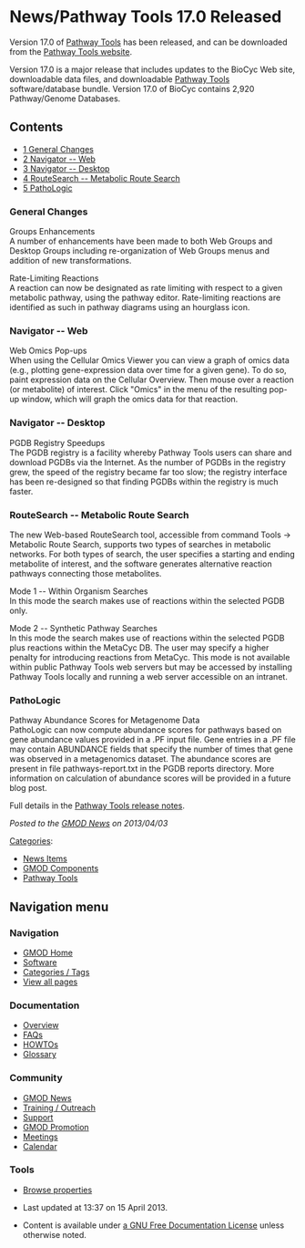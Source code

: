 



<span id="top"></span>




# <span dir="auto">News/Pathway Tools 17.0 Released</span>









Version 17.0 of [Pathway Tools](../Pathway_Tools.1 "Pathway Tools") has
been released, and can be downloaded from the
<a href="http://bioinformatics.ai.sri.com/ptools/" class="external text"
rel="nofollow">Pathway Tools website</a>.

Version 17.0 is a major release that includes updates to the BioCyc Web
site, downloadable data files, and downloadable [Pathway
Tools](../Pathway_Tools.1 "Pathway Tools") software/database bundle.
Version 17.0 of BioCyc contains 2,920 Pathway/Genome Databases.


## Contents



- [<span class="tocnumber">1</span> <span class="toctext">General
  Changes</span>](#General_Changes)
- [<span class="tocnumber">2</span> <span class="toctext">Navigator --
  Web</span>](#Navigator_--_Web)
- [<span class="tocnumber">3</span> <span class="toctext">Navigator --
  Desktop</span>](#Navigator_--_Desktop)
- [<span class="tocnumber">4</span> <span class="toctext">RouteSearch --
  Metabolic Route Search</span>](#RouteSearch_--_Metabolic_Route_Search)
- [<span class="tocnumber">5</span>
  <span class="toctext">PathoLogic</span>](#PathoLogic)



### <span id="General_Changes" class="mw-headline">General Changes</span>

Groups Enhancements  
A number of enhancements have been made to both Web Groups and Desktop
Groups including re-organization of Web Groups menus and addition of new
transformations.

<!-- -->

Rate-Limiting Reactions  
A reaction can now be designated as rate limiting with respect to a
given metabolic pathway, using the pathway editor. Rate-limiting
reactions are identified as such in pathway diagrams using an hourglass
icon.

### <span id="Navigator_--_Web" class="mw-headline">Navigator -- Web</span>

Web Omics Pop-ups  
When using the Cellular Omics Viewer you can view a graph of omics data
(e.g., plotting gene-expression data over time for a given gene). To do
so, paint expression data on the Cellular Overview. Then mouse over a
reaction (or metabolite) of interest. Click "Omics" in the menu of the
resulting pop-up window, which will graph the omics data for that
reaction.

### <span id="Navigator_--_Desktop" class="mw-headline">Navigator -- Desktop</span>

PGDB Registry Speedups  
The PGDB registry is a facility whereby Pathway Tools users can share
and download PGDBs via the Internet. As the number of PGDBs in the
registry grew, the speed of the registry became far too slow; the
registry interface has been re-designed so that finding PGDBs within the
registry is much faster.

### <span id="RouteSearch_--_Metabolic_Route_Search" class="mw-headline">RouteSearch -- Metabolic Route Search</span>

The new Web-based RouteSearch tool, accessible from command Tools -\>
Metabolic Route Search, supports two types of searches in metabolic
networks. For both types of search, the user specifies a starting and
ending metabolite of interest, and the software generates alternative
reaction pathways connecting those metabolites.

Mode 1 -- Within Organism Searches  
In this mode the search makes use of reactions within the selected PGDB
only.

Mode 2 -- Synthetic Pathway Searches  
In this mode the search makes use of reactions within the selected PGDB
plus reactions within the MetaCyc DB. The user may specify a higher
penalty for introducing reactions from MetaCyc. This mode is not
available within public Pathway Tools web servers but may be accessed by
installing Pathway Tools locally and running a web server accessible on
an intranet.

### <span id="PathoLogic" class="mw-headline">PathoLogic</span>

Pathway Abundance Scores for Metagenome Data  
PathoLogic can now compute abundance scores for pathways based on gene
abundance values provided in a .PF input file. Gene entries in a .PF
file may contain ABUNDANCE fields that specify the number of times that
gene was observed in a metagenomics dataset. The abundance scores are
present in file pathways-report.txt in the PGDB reports directory. More
information on calculation of abundance scores will be provided in a
future blog post.

Full details in the
<a href="http://bioinformatics.ai.sri.com/ptools/release-notes.html"
class="external text" rel="nofollow">Pathway Tools release notes</a>.

  



*Posted to the [GMOD News](../GMOD_News "GMOD News") on 2013/04/03*






[Categories](../Special%3ACategories "Special%3ACategories"):

- [News Items](../Category%3ANews_Items "Category%3ANews Items")
- [GMOD
  Components](../Category%3AGMOD_Components "Category%3AGMOD Components")
- [Pathway Tools](../Category%3APathway_Tools "Category%3APathway Tools")






## Navigation menu







<a href="../Main_Page"
style="background-image: url(../../images/GMOD-cogs.png);"
title="Visit the main page"></a>


### Navigation



- <span id="n-GMOD-Home">[GMOD Home](../Main_Page)</span>
- <span id="n-Software">[Software](../GMOD_Components)</span>
- <span id="n-Categories-.2F-Tags">[Categories /
  Tags](../Categories)</span>
- <span id="n-View-all-pages">[View all
  pages](../Special:AllPages)</span>




### Documentation



- <span id="n-Overview">[Overview](../Overview)</span>
- <span id="n-FAQs">[FAQs](../Category%3AFAQ)</span>
- <span id="n-HOWTOs">[HOWTOs](../Category%3AHOWTO)</span>
- <span id="n-Glossary">[Glossary](../Glossary)</span>




### Community



- <span id="n-GMOD-News">[GMOD News](../GMOD_News)</span>
- <span id="n-Training-.2F-Outreach">[Training /
  Outreach](../Training_and_Outreach)</span>
- <span id="n-Support">[Support](../Support)</span>
- <span id="n-GMOD-Promotion">[GMOD Promotion](../GMOD_Promotion)</span>
- <span id="n-Meetings">[Meetings](../Meetings)</span>
- <span id="n-Calendar">[Calendar](../Calendar)</span>




### Tools

- <span id="t-smwbrowselink"><a href="../Special%3ABrowse/News-2FPathway_Tools_17.0_Released"
  rel="smw-browse">Browse properties</a></span>



- <span id="footer-info-lastmod">Last updated at 13:37 on 15 April
  2013.</span>
<!-- - <span id="footer-info-viewcount">12,281 page views.</span> -->
- <span id="footer-info-copyright">Content is available under
  <a href="http://www.gnu.org/licenses/fdl-1.3.html" class="external"
  rel="nofollow">a GNU Free Documentation License</a> unless otherwise
  noted.</span>

<!-- -->



<!-- -->




